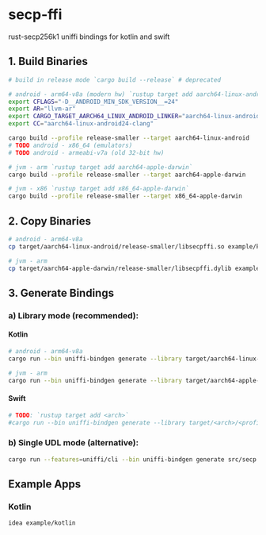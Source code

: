 # secp-ffi
rust-secp256k1 uniffi bindings for kotlin and swift

## 1. Build Binaries
```sh
# build in release mode `cargo build --release` # deprecated

# android - arm64-v8a (modern hw) `rustup target add aarch64-linux-android`
export CFLAGS="-D__ANDROID_MIN_SDK_VERSION__=24"
export AR="llvm-ar"
export CARGO_TARGET_AARCH64_LINUX_ANDROID_LINKER="aarch64-linux-android24-clang"
export CC="aarch64-linux-android24-clang"

cargo build --profile release-smaller --target aarch64-linux-android
# TODO android - x86_64 (emulators) 
# TODO android - armeabi-v7a (old 32-bit hw)

# jvm - arm `rustup target add aarch64-apple-darwin`
cargo build --profile release-smaller --target aarch64-apple-darwin

# jvm - x86 `rustup target add x86_64-apple-darwin`
cargo build --profile release-smaller --target x86_64-apple-darwin
````

## 2. Copy Binaries
```sh
# android - arm64-v8a
cp target/aarch64-linux-android/release-smaller/libsecpffi.so example/kotlin/app/src/main/jniLibs/arm64-v8a/libsecpffi.so

# jvm - arm
cp target/aarch64-apple-darwin/release-smaller/libsecpffi.dylib example/kotlin/app/src/main/resources/libsecpffi.dylib
```

## 3. Generate Bindings
### a) Library mode (recommended):
#### Kotlin
```sh
# android - arm64-v8a
cargo run --bin uniffi-bindgen generate --library target/aarch64-linux-android/release-smaller/libsecpffi.so --language kotlin --out-dir example/kotlin/app/src/main/kotlin/ --no-format

# jvm - arm
cargo run --bin uniffi-bindgen generate --library target/aarch64-apple-darwin/release-smaller/libsecpffi.dylib --language kotlin --out-dir example/kotlin/app/src/main/kotlin/ --no-format
```
#### Swift
```sh
# TODO: `rustup target add <arch>`
#cargo run --bin uniffi-bindgen generate --library target/<arch>/<profile>/libsecpffi.so --language swift --out-dir out --no-format
```

### b) Single UDL mode (alternative):
```sh
cargo run --features=uniffi/cli --bin uniffi-bindgen generate src/secp.udl --language kotlin
```

## Example Apps
### Kotlin
```sh
idea example/kotlin
```
